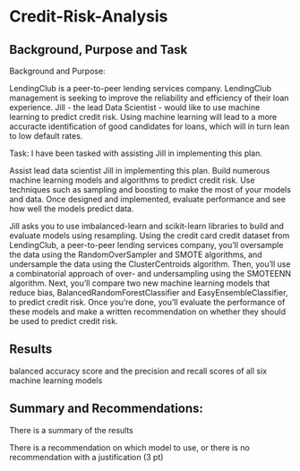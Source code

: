 # Credit-Risk-Analysis

## Background, Purpose and Task

Background and Purpose: 

LendingClub is a peer-to-peer lending services company. LendingClub management is seeking to improve the reliability and efficiency of their loan experience. Jill - the lead Data Scientist - would like to use machine learning to predict credit risk. Using machine learning will lead to a more accuracte identification of good candidates for loans, which will in turn lean to low default rates. 

Task:
I have been tasked with assisting Jill in implementing this plan.


Assist lead data scientist Jill in implementing this plan. Build numerous  machine learning models and algorithms to predict credit risk. Use techniques such as sampling and boosting to make the most of your models and data. Once designed and implemented, evaluate performance and see how well the models predict data.

Jill asks you to use imbalanced-learn and scikit-learn libraries to build and evaluate models using resampling. Using the credit card credit dataset from LendingClub, a peer-to-peer lending services company, you’ll oversample the data using the RandomOverSampler and SMOTE algorithms, and undersample the data using the ClusterCentroids algorithm. Then, you’ll use a combinatorial approach of over- and undersampling using the SMOTEENN algorithm. Next, you’ll compare two new machine learning models that reduce bias, BalancedRandomForestClassifier and EasyEnsembleClassifier, to predict credit risk. Once you’re done, you’ll evaluate the performance of these models and make a written recommendation on whether they should be used to predict credit risk.

## Results
 balanced accuracy score and the precision and recall scores of all six machine learning models

## Summary and Recommendations:

There is a summary of the results 


There is a recommendation on which model to use, or there is no recommendation with a justification (3 pt)

